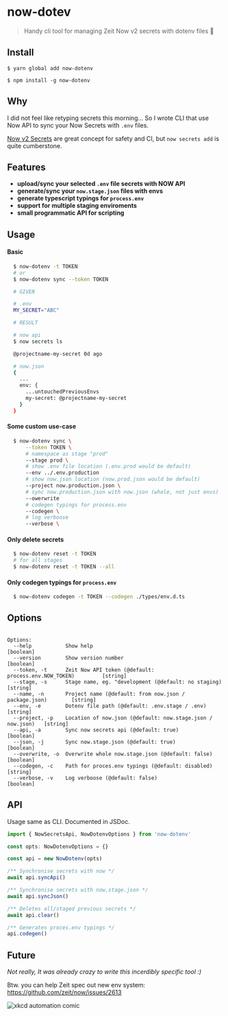 # now-dotev

> Handy cli tool for managing Zeit Now v2 secrets with dotenv files 🙌

## Install

```
$ yarn global add now-dotenv

$ npm install -g now-dotenv
```

## Why

I did not feel like retyping secrets this morning... So I wrote CLI that use Now API to sync your Now Secrets with `.env` files.

[Now v2 Secrets](https://zeit.co/docs/v2/environment-variables-and-secrets) are great concept for safety and CI, but `now secrets add` is quite cumberstone.

## Features

- **upload/sync your selected `.env` file secrets with NOW API**
- **generate/sync your `now.stage.json` files with envs**
- **generate typescript typings for `process.env`**
- **support for multiple staging enviroments**
- **small programmatic API for scripting**

## Usage

#### Basic

```bash
  $ now-dotenv -t TOKEN
  # or
  $ now-dotenv sync --token TOKEN

```

```bash
  # GIVEN

  # .env
  MY_SECRET="ABC"

  # RESULT

  # now api
  $ now secrets ls

  @projectname-my-secret 0d ago

  # now.json
  {
    ...
    env: {
      ...untouchedPreviousEnvs
      my-secret: @projectname-my-secret
    }
  }
```

#### Some custom use-case

```bash
  $ now-dotenv sync \
      --token TOKEN \
      # namespace as stage "prod"
      --stage prod \
      # show .env file location (.env.prod would be default)
      --env ../.env.production
      # show now.json location (now.prod.json would be default)
      --project now.production.json \
      # sync now.production.json with now.json (whole, not just envs)
      --owerwrite
      # codegen typings for process.env
      --codegen \
      # log verboose
      --verbose \

```

#### Only delete secrets

```bash
  $ now-dotenv reset -t TOKEN
  # for all stages
  $ now-dotenv reset -t TOKEN --all
```

#### Only codegen typings for `process.env`

```bash
  $ now-dotenv codegen -t TOKEN --codegen ./types/env.d.ts
```

## Options

```

Options:
  --help           Show help                                                    [boolean]
  --version        Show version number                                          [boolean]
  --token, -t      Zeit Now API token (@default: process.env.NOW_TOKEN)         [string]
  --stage, -s      Stage name, eg. "development (@default: no staging)          [string]
  --name, -n       Project name (@default: from now.json / package.json)        [string]
  --env, -e        Dotenv file path (@default: .env.stage / .env)               [string]
  --project, -p    Location of now.json (@default: now.stage.json / now.json)   [string]
  --api, -a        Sync now secrets api (@default: true)                        [boolean]
  --json, -j       Sync now.stage.json (@default: true)                         [boolean]
  --overwrite, -o  Overwrite whole now.stage.json (@default: false)             [boolean]
  --codegen, -c    Path for proces.env typings (@default: disabled)             [string]
  --verbose, -v    Log verboose (@default: false)                               [boolean]

```

## API

Usage same as CLI. Documented in JSDoc.

```ts
import { NowSecretsApi, NowDotenvOptions } from 'now-dotenv'

const opts: NowDotenvOptions = {}

const api = new NowDotenv(opts)

/** Synchronise secrets with now */
await api.syncApi()

/** Synchronise secrets with now.stage.json */
await api.syncJson()

/** Deletes all/staged previous secrets */
await api.clear()

/** Generates proces.env typings */
api.codegen()
```

## Future

_Not really, It was already crazy to write this incerdibly specific tool :)_

Btw. you can help Zeit spec out new env system: https://github.com/zeit/now/issues/2613

![xkcd automation comic](https://imgs.xkcd.com/comics/is_it_worth_the_time.png)
